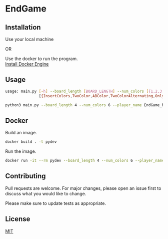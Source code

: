 ﻿# EndGame


## Installation

Use your local machine 

OR

Use the docker to run the program.\
[Install Docker Engine](https://docs.docker.com/engine/install/)

## Usage

```bash
usage: main.py [-h] --board_length [BOARD_LENGTH] --num_colors [{1,2,3,4,5,6,7,8,9,10,11,12,13,14,15,16,17,18,19,20,21,22,23,24,25,26}] --player_name [{EndGame_b1,EndGame_b2}] --scsa_name
               [{InsertColors,TwoColor,ABColor,TwoColorAlternating,OnlyOnce,FirstLast,UsuallyFewer,PreferFewer}] --num_rounds [NUM_ROUNDS]
```

```bash
python3 main.py --board_length 4 --num_colors 6 --player_name EndGame_b2 --scsa_name TwoColorAlternating --num_rounds 10
```

## Docker

Build an image.
```bash
docker build . -t pydev
```

Run the image.
```bash
docker run -it --rm pydev --board_length 4 --num_colors 6 --player_name EndGame_b2 --scsa_name TwoColorAlternating --num_rounds 1
```


## Contributing
Pull requests are welcome. For major changes, please open an issue first to discuss what you would like to change.

Please make sure to update tests as appropriate.

## License
[MIT](https://choosealicense.com/licenses/mit/)
